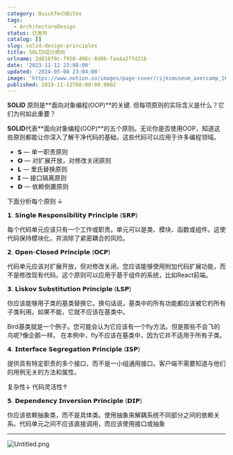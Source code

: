 ```yaml
---
category: QuickTechBites
tags:
  - ArchitectureDesign
status: 已发布
catalog: []
slug: solid-design-principles
title: SOLID设计原则
urlname: 2d810f8c-f950-406c-8d0b-faa4a27fd21b
date: '2023-11-12 23:08:00'
updated: '2024-05-08 23:04:00'
image: 'https://www.notion.so/images/page-cover/rijksmuseum_avercamp_1620.jpg'
published: 2019-11-12T08:00:00.000Z
---
```


**SOLID** 原则是**面向对象编程(OOP)**的关键. 但每项原则的实际含义是什么？它们为何如此重要？


**SOLID**代表**面向对象编程(OOP)**的五个原则。无论你是否使用OOP，知道这些原则都能让你深入了解干净代码的基础，这些代码可以应用于许多编程领域。

- 𝗦 — 单一职责原则
- 𝗢 — 对扩展开放，对修改关闭原则
- 𝗟 — 里氏替换原则
- 𝗜 — 接口隔离原则
- 𝗗 — 依赖倒置原则

下面分析每个原则 ↓


𝟭. 𝗦𝗶𝗻𝗴𝗹𝗲 𝗥𝗲𝘀𝗽𝗼𝗻𝘀𝗶𝗯𝗶𝗹𝗶𝘁𝘆 𝗣𝗿𝗶𝗻𝗰𝗶𝗽𝗹𝗲 (𝗦𝗥𝗣)


每个代码单元应该只有一个工作或职责。单元可以是类、模块、函数或组件。这使代码保持模块化，并消除了紧密耦合的风险。


𝟮. 𝗢𝗽𝗲𝗻-𝗖𝗹𝗼𝘀𝗲𝗱 𝗣𝗿𝗶𝗻𝗰𝗶𝗽𝗹𝗲 (𝗢𝗖𝗣)


代码单元应该对扩展开放，但对修改关闭。您应该能够使用附加代码扩展功能，而不是修改现有代码。这个原则可以应用于基于组件的系统，比如React前端。


𝟯. 𝗟𝗶𝘀𝗸𝗼𝘃 𝗦𝘂𝗯𝘀𝘁𝗶𝘁𝘂𝘁𝗶𝗼𝗻 𝗣𝗿𝗶𝗻𝗰𝗶𝗽𝗹𝗲 (𝗟𝗦𝗣)


你应该能够用子类的基类替换它。换句话说，基类中的所有功能都应该被它的所有子类利用。如果不能，它就不应该在基类中。


Bird基类就是一个例子。您可能会认为它应该有一个fly方法。但是那些不会飞的鸟呢?像企鹅一样。
在本例中，fly不应该在基类中，因为它并不适用于所有子类。


𝟰. 𝗜𝗻𝘁𝗲𝗿𝗳𝗮𝗰𝗲 𝗦𝗲𝗴𝗿𝗲𝗴𝗮𝘁𝗶𝗼𝗻 𝗣𝗿𝗶𝗻𝗰𝗶𝗽𝗹𝗲 (𝗜𝗦𝗣)


提供具有特定职责的多个接口，而不是一小组通用接口。客户端不需要知道与他们的用例无关的方法和属性。


复杂性↓
代码灵活性↑


𝟱. 𝗗𝗲𝗽𝗲𝗻𝗱𝗲𝗻𝗰𝘆 𝗜𝗻𝘃𝗲𝗿𝘀𝗶𝗼𝗻 𝗣𝗿𝗶𝗻𝗰𝗶𝗽𝗹𝗲 (𝗗𝗜𝗣)


你应该依赖抽象类，而不是具体类。使用抽象来解耦系统不同部分之间的依赖关系。代码单元之间不应该直接调用，而应该使用接口或抽象


---


![Untitled.png](https://prod-files-secure.s3.us-west-2.amazonaws.com/5d24fe63-e567-4804-86f9-9fdc62e13082/6fc4afd3-478b-4aaf-9884-0a3f8e406a71/Untitled.png?X-Amz-Algorithm=AWS4-HMAC-SHA256&X-Amz-Content-Sha256=UNSIGNED-PAYLOAD&X-Amz-Credential=ASIAZI2LB4664MUXJAO5%2F20250203%2Fus-west-2%2Fs3%2Faws4_request&X-Amz-Date=20250203T053704Z&X-Amz-Expires=3600&X-Amz-Security-Token=IQoJb3JpZ2luX2VjEPL%2F%2F%2F%2F%2F%2F%2F%2F%2F%2FwEaCXVzLXdlc3QtMiJHMEUCIH9r3PkpKdJ%2BMDqzSIipZhrWwE%2FeEZcYF8SVcb6M96QHAiEA7yuF%2FRjDxGobQ1rWSXpQP6jiNorqPag%2FSrFeTH7IMFYqiAQI%2B%2F%2F%2F%2F%2F%2F%2F%2F%2F%2F%2FARAAGgw2Mzc0MjMxODM4MDUiDIGHWJiYbSM5uEKXsSrcAyY%2F2M8XZpzjaEBDopJqdPQEID%2BDXK8hEtjBNWhLxFpzWjCNvFc0r%2BLfNplr5UMimByyL%2FGTc%2FMEyVbKkxKcvOWuEqzAfjp9iTU2MKHzSQAcrbBa8Xd2kWj6qNLAMHE%2F7olFgIpV6tPN0CugTmBlMx%2F9ljoPtONia%2BHm6S7cVGI0nVkst37Iv2Lg6AWxkoL9z5QdU6ovOxuwDtIFjYTuiKMj4%2BGM03TNMbz%2Brl8YnPTQz9W3b5rFJ9sA37J6OCchDrojUZXLPxqkFuxH5SpjtNGa7GVqCtJrByQuyGrsNvpCfWWPtzBdOHbiue3glutIMD63wXsDbHWrcarI8aXR8KipUjWBQB1KS9sl7dFucp1NH7evTdepiu5i%2BXFEK7xJnYkuYaeV4BbRnIpRVkQ7eiIv3VvhR%2Bwm9tinyVK55qd8EHeU4BOcR3qEzdTP%2F5QoNgWdf6OXk1cf36h0fIb%2BD%2BZKhtcP2OLgoEJK%2F%2B%2FiH0WdRmkQPmowVSNsNJmcFNiltYxEoNFrlQW3XZzYiqsysqHwbfz7Xqm15C0q3KprCBX4uHFSm6cGQRtGkcVapL4DRNTAbGM5BDpVBC9%2F4ugLcB3Gwt6fWD1LHefWJU%2FwlKQen%2FvWciLX%2BsTJsyVSMLy%2FgL0GOqUBDcz9C9mVYgY8zPNss0aWP4DM5MqzvRvEM10xIoXavgnElFY44D9A%2FWu2J8jpA1w4GSRxUfnNnP%2BfyFhQJRfyC8JClBwOFLc02R%2BYWA8k602PHQXIXfTdM6%2FcFjqfIo17iJFlYn8NVRF47Z0ls2zecYeAnqouMa9wKZaACA6XQvxpfGYNO7aKsZyidn%2BdS5PBW9FA%2B3fiLj6Dkal5vQIIWCG1ltAP&X-Amz-Signature=cc257a89c6ea359ba5150f7b99417cbb6ad44d25355a90177fddad99ba9a71e3&X-Amz-SignedHeaders=host&x-id=GetObject)

